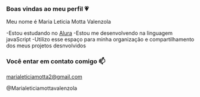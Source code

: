 ### Boas vindas ao meu perfil 💗

Meu nome é Maria Leticia Motta Valenzola

-Estou estudando no [Alura](https://www.alura.com.br)
-Estou me desenvolvendo na linguagem javaScript
-Utilizo esse espaço para minha organização e compartilhamento dos meus projetos desnvolvidos 

### Você entar em contato comigo 📫

marialeticiamotta2@gmail.com

@Marialeticiamottavalenzola
